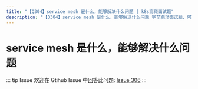 ```yaml
---
title: "【Q304】service mesh 是什么，能够解决什么问题 | k8s高频面试题"
description: "【Q304】service mesh 是什么，能够解决什么问题 字节跳动面试题、阿里腾讯面试题、美团小米面试题。"
---
```


# service mesh 是什么，能够解决什么问题

::: tip Issue
欢迎在 Gtihub Issue 中回答此问题: [Issue 306](https://github.com/shfshanyue/Daily-Question/issues/306)
:::
